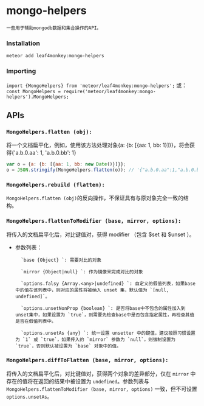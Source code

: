 # mongo-helpers

    一些用于辅助mongodb数据和集合操作的API。

### Installation

`meteor add leaf4monkey:mongo-helpers`

### Importing

`import {MongoHelpers} from 'meteor/leaf4monkey:mongo-helpers';`
或：
`const MongoHelpers = require('meteor/leaf4monkey:mongo-helpers').MongoHelpers;`

## APIs

### `MongoHelpers.flatten (obj):`

将一个文档扁平化，例如，使用该方法处理对象{a: {b: [{aa: 1, bb: 1}]}}，将会获得{'a.b.0.aa': 1, 'a.b.0.bb': 1}

```js
var o = {a: {b: [{aa: 1, bb: new Date()}]}};
o = JSON.stringify(MongoHelpers.flatten(o)); // '{"a.b.0.aa":1,"a.b.0.bb":"2016-07-06T03:42:53.511Z"}';
```


### `MongoHelpers.rebuild (flatten):`

`MongoHelpers.flatten (obj)`的反向操作，不保证具有与原对象完全一致的结构。


### `MongoHelpers.flattenToModifier (base, mirror, options):`

将传入的文档扁平化后，对比键值对，获得 modifier （包含 $set 和 $unset ）。

- 参数列表：

        `base {Object} `: 需要对比的对象

        `mirror {Object|null} `: 作为镜像来完成对比的对象

        `options.falsy {Array.<any>|undefined} `: 自定义的假值列表，如果base中的值在该列表中，则对应的属性将被纳入 unset 集，默认值为 `[null, undefined]`。

        `options.unsetNonProp {boolean} `: 是否将base中不包含的属性加入到unset集中，如果设置为 `true`，则需要先检查base中是否包含指定属性，再检查其值是否在假值列表中。

        `options.unsetAs {any} `: 统一设置 unsetter 中的键值，建议按照习惯设置为 `1` 或 `true`，如果传入的 `mirror` 参数为 `null`，则强制设置为 `true`，否则默认被设置为 `base` 对象中的值。

    
### `MongoHelpers.diffToFlatten (base, mirror, options):`

将传入的文档扁平化后，对比键值对，获得两个对象的差异部分，仅在 `mirror` 中存在的值将在返回的结果中被设置为 `undefined`。参数列表与 `MongoHelpers.flattenToModifier (base, mirror, options)` 一致，但不可设置 `options.unsetAs`。